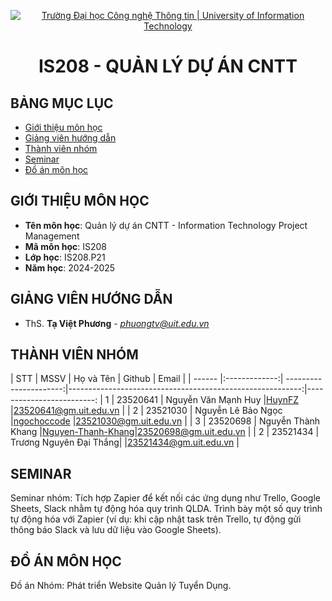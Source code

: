 <p align="center">
  <a href="https://www.uit.edu.vn/" title="Trường Đại học Công nghệ Thông tin" style="border: 5;">
    <img src="https://i.imgur.com/WmMnSRt.png" alt="Trường Đại học Công nghệ Thông tin | University of Information Technology">
  </a>
</p>

<!-- Title -->
<h1 align="center"><b>IS208 - QUẢN LÝ DỰ ÁN CNTT</b></h1>



## BẢNG MỤC LỤC
* [ Giới thiệu môn học](#gioithieumonhoc)
* [ Giảng viên hướng dẫn](#giangvien)
* [ Thành viên nhóm](#thanhvien)
* [ Seminar](#seminar)
* [ Đồ án môn học](#doan)


## GIỚI THIỆU MÔN HỌC
<a name="gioithieumonhoc"></a>
* **Tên môn học**: Quản lý dự án CNTT - Information Technology Project Management
* **Mã môn học**: IS208
* **Lớp học**: IS208.P21
* **Năm học**: 2024-2025


## GIẢNG VIÊN HƯỚNG DẪN
<a name="giangvien"></a>
* ThS. **Tạ Việt Phương** - *phuongtv@uit.edu.vn*


## THÀNH VIÊN NHÓM
<a name="thanhvien"></a>
| STT    | MSSV          | Họ và Tên              | Github                                                    | Email                   |
| ------ |:-------------:| ----------------------:|----------------------------------------------------------:|-------------------------:
| 1      | 23520641      | Nguyễn Văn Mạnh Huy    |[HuynFZ](https://github.com/HuynFZ)                        |23520641@gm.uit.edu.vn   |
| 2      | 23521030      | Nguyễn Lê Bảo Ngọc     |[ngochoccode](https://github.com/ngochoccode)              |23521030@gm.uit.edu.vn   |
| 3      | 23520698      | Nguyễn Thành Khang     |[Nguyen-Thanh-Khang](https://github.com/Nguyen-Thanh-Khang)|23520698@gm.uit.edu.vn   |
| 2      | 23521434      | Trương Nguyên Đại Thắng|                                                           |23521434@gm.uit.edu.vn   |


## SEMINAR
<a name="seminar"></a>
Seminar nhóm: Tích hợp Zapier để kết nối các ứng dụng như Trello, Google Sheets, Slack nhằm tự động hóa quy trình QLDA. Trình bày một số quy trình tự động hóa với Zapier (ví dụ: khi cập nhật task trên Trello, tự động gửi thông báo Slack và lưu dữ liệu vào Google Sheets). 


## ĐỒ ÁN MÔN HỌC
<a name="doan"></a>
Đồ án Nhóm: Phát triển Website Quản lý Tuyển Dụng.
